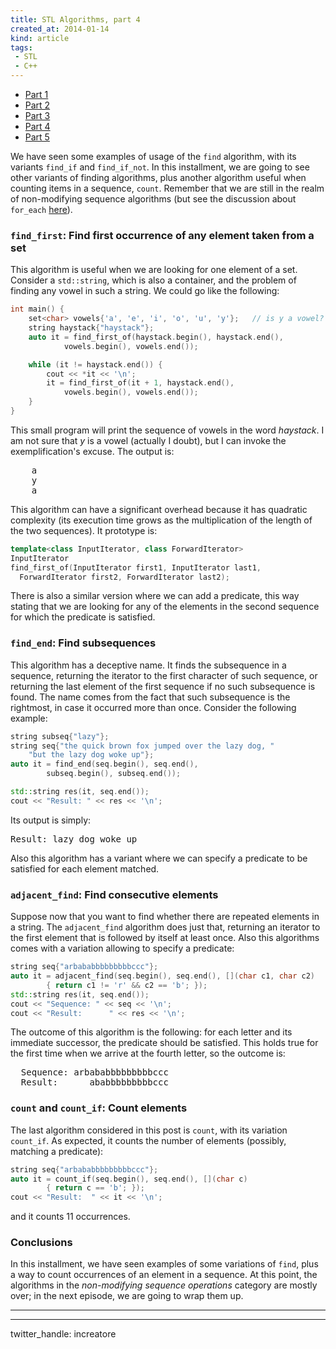 ```yaml
---
title: STL Algorithms, part 4
created_at: 2014-01-14
kind: article
tags:
 - STL
 - C++
---
```


- [Part 1](/blog/stl-algorithms-part-01/)
- [Part 2](/blog/stl-algorithms-part-02/)
- [Part 3](/blog/stl-algorithms-part-03/)
- [Part 4](/blog/stl-algorithms-part-04/)
- [Part 5](/blog/stl-algorithms-part-05/)

We have seen some examples of usage of the `find` algorithm, with its variants `find_if` and  `find_if_not`. In this installment, we are going to see other variants of finding algorithms, plus another algorithm useful when counting items in a sequence, `count`. Remember that we are still in the realm of non-modifying sequence algorithms (but see the discussion about `for_each` [here](/blog/2013/12/30/stl-algorithms-part-2/ "STL Algorithms, part 2")).

### `find_first`: Find first occurrence of any element taken from a set
This algorithm is useful when we are looking for one element of a set. Consider a `std::string`, which is also a container, and the problem of finding any vowel in such a string. We could go like the following:

~~~cpp
int main() {
    set<char> vowels{'a', 'e', 'i', 'o', 'u', 'y'};   // is y a vowel?
    string haystack{"haystack"};
    auto it = find_first_of(haystack.begin(), haystack.end(),
            vowels.begin(), vowels.end());

    while (it != haystack.end()) {
        cout << *it << '\n';
        it = find_first_of(it + 1, haystack.end(),
            vowels.begin(), vowels.end());
    }
}
~~~

This small program will print the sequence of vowels in the word *haystack*. I am not sure that *y* is a vowel (actually I doubt), but I can invoke the exemplification\'s excuse. The output is:

<pre>
    a
    y
    a
</pre>

This algorithm can have a significant overhead because it has quadratic complexity (its execution time grows as the multiplication of the length of the two sequences). It prototype is:

~~~cpp
template<class InputIterator, class ForwardIterator>
InputIterator
find_first_of(InputIterator first1, InputIterator last1,
  ForwardIterator first2, ForwardIterator last2);
~~~

There is also a similar version where we can add a predicate, this way stating that we are looking for any of the elements in the second sequence for which the predicate is satisfied.

### `find_end`: Find subsequences
This algorithm has a deceptive name. It finds the subsequence in a sequence, returning the iterator to the first character of such sequence, or returning the last element of the first sequence if no such subsequence is found. The name comes from the fact that such subsequence is the rightmost, in case it occurred more than once. Consider the following example:

~~~cpp
string subseq{"lazy"};
string seq{"the quick brown fox jumped over the lazy dog, "
    "but the lazy dog woke up"};
auto it = find_end(seq.begin(), seq.end(),
        subseq.begin(), subseq.end());

std::string res(it, seq.end());
cout << "Result: " << res << '\n';
~~~

Its output is simply:

<pre>
Result: lazy dog woke up
</pre>


Also this algorithm has a variant where we can specify a predicate to be satisfied for each element matched.

### `adjacent_find`: Find consecutive elements
Suppose now that you want to find whether there are repeated elements in a string. The `adjacent_find` algorithm does just that, returning an iterator to the first element that is followed by itself at least once. Also this algorithms comes with a variation allowing to specify a predicate:

~~~cpp
string seq{"arbababbbbbbbbbccc"};
auto it = adjacent_find(seq.begin(), seq.end(), [](char c1, char c2)
        { return c1 != 'r' && c2 == 'b'; });
std::string res(it, seq.end());
cout << "Sequence: " << seq << '\n';
cout << "Result:      " << res << '\n';
~~~

The outcome of this algorithm is the following: for each letter and its immediate successor, the predicate should be satisfied. This holds true for the first time when we arrive at the fourth letter, so the outcome is:

<pre>
  Sequence: arbababbbbbbbbbccc
  Result:      ababbbbbbbbbccc
</pre>

### `count` and `count_if`: Count elements
The last algorithm considered in this post is `count`, with its variation `count_if`. As expected, it counts the number of elements (possibly, matching a predicate):

~~~cpp
string seq{"arbababbbbbbbbbccc"};
auto it = count_if(seq.begin(), seq.end(), [](char c)
        { return c == 'b'; });
cout << "Result:  " << it << '\n';
~~~

and it counts 11 occurrences.

### Conclusions
In this installment, we have seen examples of some variations of `find`, plus a way to count occurrences of an element in a sequence. At this point, the algorithms in the *non-modifying sequence operations* category are mostly over; in the next episode, we are going to wrap them up.

---

---
twitter_handle: increatore
